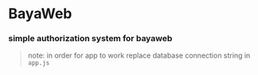 # BayaWeb

### simple authorization system for bayaweb

> note: in order for app to work replace database connection string in `app.js`